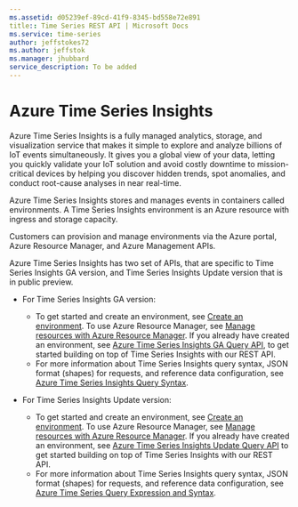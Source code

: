 ```yaml
---
ms.assetid: d05239ef-89cd-41f9-8345-bd558e72e891
title:: Time Series REST API | Microsoft Docs
ms.service: time-series
author: jeffstokes72
ms.author: jeffstok
ms.manager: jhubbard
service_description: To be added
---
```


# Azure Time Series Insights

Azure Time Series Insights is a fully managed analytics, storage, and visualization service that makes it simple to explore and analyze billions of IoT events simultaneously.  It gives you a global view of your data, letting you quickly validate your IoT solution and avoid costly downtime to mission-critical devices by helping you discover hidden trends, spot anomalies, and conduct root-cause analyses in near real-time.  

Azure Time Series Insights stores and manages events in containers called environments. A Time Series Insights environment is an Azure resource with ingress and storage capacity.

Customers can provision and manage environments via the Azure portal, Azure Resource Manager, and Azure Management APIs. 

Azure Time Series Insights has two set of APIs, that are specific to Time Series Insights GA  version, and Time Series Insights Update version that is in public preview.

- For Time Series Insights GA version: 
    - To get started and create an environment, see [Create an environment](/azure/time-series-insights/time-series-insights-get-started).  To use Azure Resource Manager, see [Manage resources with Azure Resource Manager](https://docs.microsoft.com/en-us/rest/api/time-series-insights-management/).  If you already have created an environment, see [Azure Time Series Insights GA Query API](ga-query-api.md), to get started building on top of Time Series Insights with our REST API.  
    - For more information about Time Series Insights query syntax, JSON format (shapes) for requests, and reference data configuration, see [Azure Time Series Insights Query Syntax](ga-query-syntax.md).

- For Time Series Insights Update version: 
    - To get started and create an environment, see [Create an environment](/azure/time-series-insights/time-series-insights-get-started).  To use Azure Resource Manager, see [Manage resources with Azure Resource Manager](https://docs.microsoft.com/en-us/rest/api/time-series-insights-management/).  If you already have created an environment, see [Azure Time Series Insights Update Query API](preview-query.md) to get started building on top of Time Series Insights with our REST API.  
    - For more information about Time Series Insights query syntax, JSON format (shapes) for requests, and reference data configuration, see [Azure Time Series Query Expression and Syntax](preview-tsx.md).
